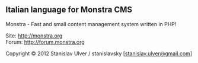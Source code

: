 ## Italian language for Monstra CMS ##

Monstra - Fast and small content management system written in PHP!

Site: http://monstra.org   
Forum: http://forum.monstra.org

Copyright © 2012 Stanislav Ulver / stanislavsky [stanislav.ulver@gmail.com]
